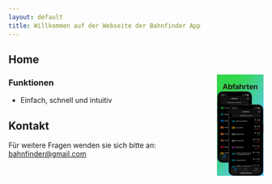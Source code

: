 ```yaml
---
layout: default
title: Willkommen auf der Webseite der Bahnfinder App
---
```


<!--# [Changelog](./changelog.md)   [Kontakt](./contact.html)-->


## Home

<img src="./resources/appstoreImageA.png" alt="hi" class="inline" align="right" height="200" />

### Funktionen

- Einfach, schnell und intuitiv


## Kontakt

Für weitere Fragen wenden sie sich bitte an: <bahnfinder@gmail.com>
